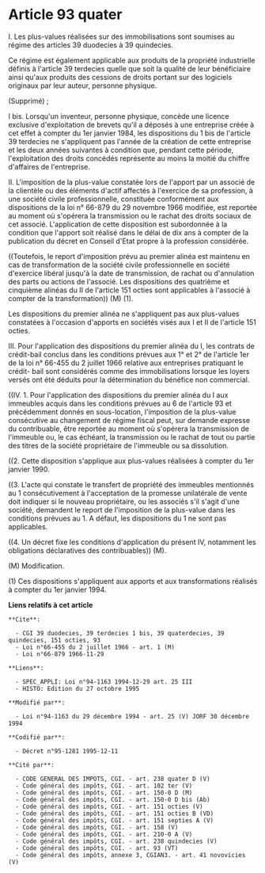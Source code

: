 # Article 93 quater

I. Les plus-values réalisées sur des immobilisations sont soumises au régime des articles 39 duodecies à 39 quindecies.

Ce régime est également applicable aux produits de la propriété industrielle définis à l'article 39 terdecies quelle que soit
la qualité de leur bénéficiaire ainsi qu'aux produits des cessions de droits portant sur des logiciels originaux par leur
auteur, personne physique.

(Supprimé) ;

I bis. Lorsqu'un inventeur, personne physique, concède une licence exclusive d'exploitation de brevets qu'il a déposés à une
entreprise créée à cet effet à compter du 1er janvier 1984, les dispositions du 1 bis de l'article 39 terdecies ne
s'appliquent pas l'année de la création de cette entreprise et les deux années suivantes à condition que, pendant cette
période, l'exploitation des droits concédés représente au moins la moitié du chiffre d'affaires de l'entreprise.

II. L'imposition de la plus-value constatée lors de l'apport par un associé de la clientèle ou des éléments d'actif affectés
à l'exercice de sa profession, à une société civile professionnelle, constituée conformément aux dispositions de la loi n°
66-879 du 29 novembre 1966 modifiée, est reportée au moment où s'opérera la transmission ou le rachat des droits sociaux de
cet associé. L'application de cette disposition est subordonnée à la condition que l'apport soit réalisé dans le délai de dix
ans à compter de la publication du décret en Conseil d'Etat propre à la profession considérée.

((Toutefois, le report d'imposition prévu au premier alinéa est maintenu en cas de transformation de la société civile
professionnelle en société d'exercice libéral jusqu'à la date de transmission, de rachat ou d'annulation des parts ou actions
de l'associé. Les dispositions des quatrième et cinquième alinéas du II de l'article 151 octies sont applicables à l'associé
à compter de la transformation)) (M) (1).

Les dispositions du premier alinéa ne s'appliquent pas aux plus-values constatées à l'occasion d'apports en sociétés visés
aux I et II de l'article 151 octies.

III. Pour l'application des dispositions du premier alinéa du I, les contrats de crédit-bail conclus dans les conditions
prévues aux 1° et 2° de l'article 1er de la loi n° 66-455 du 2 juillet 1966 relative aux entreprises pratiquant le crédit-
bail sont considérés comme des immobilisations lorsque les loyers versés ont été déduits pour la détermination du bénéfice
non commercial.

((IV. 1. Pour l'application des dispositions du premier alinéa du I aux immeubles acquis dans les conditions prévues au 6 de
l'article 93 et précédemment donnés en sous-location, l'imposition de la plus-value consécutive au changement de régime
fiscal peut, sur demande expresse du contribuable, être reportée au moment où s'opérera la transmission de l'immeuble ou, le
cas échéant, la transmission ou le rachat de tout ou partie des titres de la société propriétaire de l'immeuble ou sa
dissolution.

((2. Cette disposition s'applique aux plus-values réalisées à compter du 1er janvier 1990.

((3. L'acte qui constate le transfert de propriété des immeubles mentionnés au 1 consécutivement à l'acceptation de la
promesse unilatérale de vente doit indiquer si le nouveau propriétaire, ou les associés s'il s'agit d'une société, demandent
le report de l'imposition de la plus-value dans les conditions prévues au 1. A défaut, les dispositions du 1 ne sont pas
applicables.

((4. Un décret fixe les conditions d'application du présent IV, notamment les obligations déclaratives des contribuables))
(M).

(M) Modification.

(1) Ces dispositions s'appliquent aux apports et aux transformations réalisés à compter du 1er janvier 1994.

**Liens relatifs à cet article**

	**Cite**:

	  - CGI 39 duodecies, 39 terdecies 1 bis, 39 quaterdecies, 39 quindecies, 151 octies, 93
	  - Loi n°66-455 du 2 juillet 1966 - art. 1 (M)
	  - Loi n°66-879 1966-11-29

	**Liens**:

	  - SPEC_APPLI: Loi n°94-1163 1994-12-29 art. 25 III
	  - HISTO: Edition du 27 octobre 1995

	**Modifié par**:

	  - Loi n°94-1163 du 29 décembre 1994 - art. 25 (V) JORF 30 décembre 1994

	**Codifié par**:

	  - Décret n°95-1281 1995-12-11

	**Cité par**:

	  - CODE GENERAL DES IMPOTS, CGI. - art. 238 quater D (V)
	  - Code général des impôts, CGI. - art. 102 ter (V)
	  - Code général des impôts, CGI. - art. 150-0 D (M)
	  - Code général des impôts, CGI. - art. 150-0 D bis (Ab)
	  - Code général des impôts, CGI. - art. 151 octies (V)
	  - Code général des impôts, CGI. - art. 151 octies B (VD)
	  - Code général des impôts, CGI. - art. 151 septies A (V)
	  - Code général des impôts, CGI. - art. 158 (V)
	  - Code général des impôts, CGI. - art. 210-0 A (V)
	  - Code général des impôts, CGI. - art. 238 quindecies (V)
	  - Code général des impôts, CGI. - art. 93 (VT)
	  - Code général des impôts, annexe 3, CGIAN3. - art. 41 novovicies (V)

